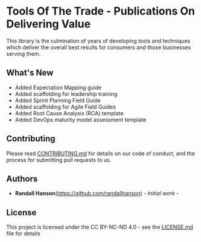 # Tools Of The Trade - Publications On Delivering Value

This library is the culmination of years of developing tools and techniques which deliver the overall best results for consumers and those businesses serving them.

## What's New

- Added Expectation Mapping guide
- Added scaffolding for leadership training
- Added Sprint Planning Field Guide
- Added scaffolding for Agile Field Guides
- Added Root Cause Analysis (RCA) template
- Added DevOps maturity model assessment template

## Contributing

Please read [CONTRIBUTING.md](CONTRIBUTING.md) for details on our code of conduct, and the process for submitting pull requests to us.

## Authors

* **Randall Hanson**(https://github.com/randallhanson) - *Initial work* - 

## License

This project is licensed under the CC BY-NC-ND 4.0 - see the [LICENSE.md](LICENSE.md) file for details
